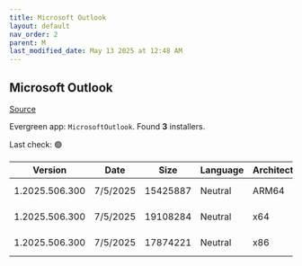 ```yaml
---
title: Microsoft Outlook
layout: default
nav_order: 2
parent: M
last_modified_date: May 13 2025 at 12:48 AM
---
```


## Microsoft Outlook

[Source](https://learn.microsoft.com/en-us/microsoft-365-apps/outlook/get-started/deployment-new-outlook)

Evergreen app: `MicrosoftOutlook`. Found **3** installers.

Last check: 🟢

| Version        | Date     | Size     | Language | Architecture | Type | URI                                                                                                                                                                                                                              |
| -------------- | -------- | -------- | -------- | ------------ | ---- | -------------------------------------------------------------------------------------------------------------------------------------------------------------------------------------------------------------------------------- |
| 1.2025.506.300 | 7/5/2025 | 15425887 | Neutral  | ARM64        | msix | [https://res.cdn.office.net/nativehost/5mttl/installer/v2/1.2025.506.300/Microsoft.OutlookForWindows_arm64.msix](https://res.cdn.office.net/nativehost/5mttl/installer/v2/1.2025.506.300/Microsoft.OutlookForWindows_arm64.msix) |
| 1.2025.506.300 | 7/5/2025 | 19108284 | Neutral  | x64          | msix | [https://res.cdn.office.net/nativehost/5mttl/installer/v2/1.2025.506.300/Microsoft.OutlookForWindows_x64.msix](https://res.cdn.office.net/nativehost/5mttl/installer/v2/1.2025.506.300/Microsoft.OutlookForWindows_x64.msix)     |
| 1.2025.506.300 | 7/5/2025 | 17874221 | Neutral  | x86          | msix | [https://res.cdn.office.net/nativehost/5mttl/installer/v2/1.2025.506.300/Microsoft.OutlookForWindows_x86.msix](https://res.cdn.office.net/nativehost/5mttl/installer/v2/1.2025.506.300/Microsoft.OutlookForWindows_x86.msix)     |
